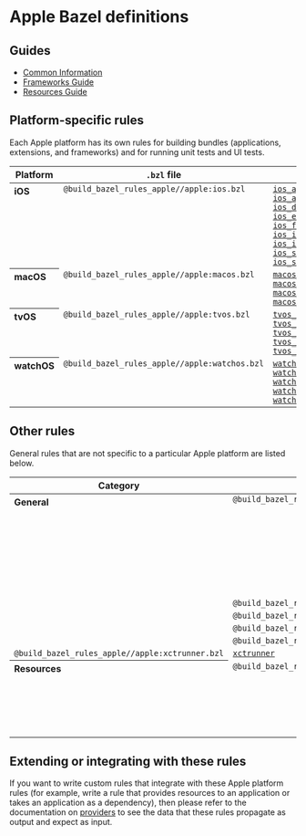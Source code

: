 # Apple Bazel definitions

## Guides

*   [Common Information](common_info.md)
*   [Frameworks Guide](frameworks.md)
*   [Resources Guide](resources.md)

## Platform-specific rules

Each Apple platform has its own rules for building bundles (applications,
extensions, and frameworks) and for running unit tests and UI tests.

<table class="table table-condensed table-bordered table-params">
  <thead>
    <tr>
      <th>Platform</th>
      <th><code>.bzl</code> file</th>
      <th>Bundling rules</th>
      <th>Testing rules</th>
    </tr>
  </thead>
  <tbody>
    <tr>
      <th align="left" valign="top">iOS</th>
      <td valign="top"><code>@build_bazel_rules_apple//apple:ios.bzl</code></td>
      <td valign="top">
        <code><a href="rules-ios.md#ios_app_clip">ios_app_clip</a></code><br/>
        <code><a href="rules-ios.md#ios_application">ios_application</a></code><br/>
        <code><a href="rules-ios.md#ios_dynamic_framework">ios_dynamic_framework</a></code><br/>
        <code><a href="rules-ios.md#ios_extension">ios_extension</a></code><br/>
        <code><a href="rules-ios.md#ios_framework">ios_framework</a></code><br/>
        <code><a href="rules-ios.md#ios_imessage_application">ios_imessage_application</a></code><br/>
        <code><a href="rules-ios.md#ios_imessage_extension">ios_imessage_extension</a></code><br/>
        <code><a href="rules-ios.md#ios_static_framework">ios_static_framework</a></code><br/>
        <code><a href="rules-ios.md#ios_sticker_pack_extension">ios_sticker_pack_extension</a></code><br/>
      </td>
      <td valign="top">
        <code><a href="rules-ios.md#ios_build_test">ios_build_test</a></code><br/>
        <code><a href="rules-ios.md#ios_ui_test_suite">ios_ui_test_suite</a></code><br/>
        <code><a href="rules-ios.md#ios_ui_test">ios_ui_test</a></code><br/>
        <code><a href="rules-ios.md#ios_unit_test_suite">ios_unit_test_suite</a></code><br/>
        <code><a href="rules-ios.md#ios_unit_test">ios_unit_test</a></code><br/>
        <code><a href="rules-ios.md#ios_xctestrun_runner">ios_xctestrun_runner</a></code><br/>
      </td>
    </tr>
    <tr>
      <th align="left" valign="top">macOS</th>
      <td valign="top"><code>@build_bazel_rules_apple//apple:macos.bzl</code></td>
      <td valign="top">
        <code><a href="rules-macos.md#macos_application">macos_application</a></code><br/>
        <code><a href="rules-macos.md#macos_bundle">macos_bundle</a></code><br/>
        <code><a href="rules-macos.md#macos_command_line_application">macos_command_line_application</a></code><br/>
        <code><a href="rules-macos.md#macos_extension">macos_extension</a></code><br/>
      </td>
      <td valign="top">
        <code><a href="rules-macos.md#macos_build_test">macos_build_test</a></code><br/>
        <code><a href="rules-macos.md#macos_unit_test">macos_unit_test</a></code><br/>
      </td>
    <tr>
      <th align="left" valign="top">tvOS</th>
      <td valign="top"><code>@build_bazel_rules_apple//apple:tvos.bzl</code></td>
      <td valign="top">
        <code><a href="rules-tvos.md#tvos_application">tvos_application</a></code><br/>
        <code><a href="rules-tvos.md#tvos_dynamic_framework">tvos_dynamic_framework</a></code><br/>
        <code><a href="rules-tvos.md#tvos_extension">tvos_extension</a></code><br/>
        <code><a href="rules-tvos.md#tvos_framework">tvos_framework</a></code><br/>
        <code><a href="rules-tvos.md#tvos_static_framework">tvos_static_framework</a></code><br/>
      </td>
      <td valign="top">
        <code><a href="rules-tvos.md#tvos_build_test">tvos_build_test</a></code><br/>
        <code><a href="rules-tvos.md#tvos_ui_test">tvos_ui_test</a></code><br/>
        <code><a href="rules-tvos.md#tvos_unit_test">tvos_unit_test</a></code><br/>
      </td>
    </tr>
    <tr>
      <th align="left" valign="top">watchOS</th>
      <td valign="top"><code>@build_bazel_rules_apple//apple:watchos.bzl</code></td>
      <td valign="top">
        <code><a href="rules-watchos.md#watchos_application">watchos_application</a></code><br/>
        <code><a href="rules-watchos.md#watchos_dynamic_framework">watchos_dynamic_framework</a></code><br/>
        <code><a href="rules-watchos.md#watchos_extension">watchos_extension</a></code><br/>
        <code><a href="rules-watchos.md#watchos_framework">watchos_framework</a></code><br/>
        <code><a href="rules-watchos.md#watchos_static_framework">watchos_static_framework</a></code><br/>
      </td>
      <td valign="top">
        <code><a href="rules-watchos.md#watchos_build_test">watchos_build_test</a></code><br/>
        <code><a href="rules-watchos.md#watchos_ui_test">watchos_ui_test</a></code><br/>
        <code><a href="rules-watchos.md#watchos_unit_test">watchos_unit_test</a></code><br/>
      </td>
    </tr>
  </tbody>
</table>

## Other rules

General rules that are not specific to a particular Apple platform are listed
below.

<table class="table table-condensed table-bordered table-params">
  <thead>
    <tr>
      <th>Category</th>
      <th><code>.bzl</code> file</th>
      <th>Rules</th>
    </tr>
  </thead>
  <tbody>
    <tr>
      <th align="left" valign="top" rowspan="6">General</th>
      <tr>
        <td valign="top"><code>@build_bazel_rules_apple//apple:apple.bzl</code></td>
        <td valign="top">
          <code><a href="rules-apple.md#apple_dynamic_framework_import">apple_dynamic_framework_import</a></code><br/>
          <code><a href="rules-apple.md#apple_dynamic_xcframework_import">apple_dynamic_xcframework_import</a></code><br/>
          <code><a href="rules-apple.md#apple_static_framework_import">apple_static_framework_import</a></code><br/>
          <code><a href="rules-apple.md#apple_static_library">apple_static_library</a></code><br/>
          <code><a href="rules-apple.md#apple_static_xcframework_import">apple_static_xcframework_import</a></code><br/>
          <code><a href="rules-apple.md#apple_static_xcframework">apple_static_xcframework</a></code><br/>
          <code><a href="rules-apple.md#apple_universal_binary">apple_universal_binary</a></code><br/>
          <code><a href="rules-apple.md#apple_xcframework">apple_xcframework</a></code><br/>
          <code><a href="rules-apple.md#local_provisioning_profile">local_provisioning_profile</a></code><br/>
          <code><a href="rules-apple.md#provisioning_profile_repository_extension">provisioning_profile_repository_extension</a></code><br/>
          <code><a href="rules-apple.md#provisioning_profile_repository">provisioning_profile_repository</a></code><br/>
        </td>
      </tr>
      <tr>
        <td valign="top"><code>@build_bazel_rules_apple//apple:docc.bzl</code></td>
        <td valign="top">
          <code><a href="rules-docc.md#docc_archive">docc_archive</a></code>
        </td>
      </tr>
      <tr>
        <td valign="top"><code>@build_bazel_rules_apple//apple:header_map.bzl</code></td>
        <td valign="top">
          <code><a href="rules-header_map.md#header_map">header_map</a></code>
        </td>
      </tr>
      <tr>
        <td valign="top"><code>@build_bazel_rules_apple//apple:xcarchive.bzl</code></td>
        <td valign="top"><code><a href="rules-xcarchive.md#xcarchive">xcarchive</a></code></td>
      </tr>
      </tr>
        <td valign="top"><code>@build_bazel_rules_apple//apple:versioning.bzl</code></td>
        <td valign="top"><code><a href="rules-versioning.md#apple_bundle_version">apple_bundle_version</a></code><br/></td>
      </tr>
      <tr>
        <td valign="top"><code>@build_bazel_rules_apple//apple:xctrunner.bzl</code></td>
        <td valign="top"><code><a href="rules-xctrunner.md#xctrunner">xctrunner</a></code></td>
      </tr>
    </tr>
    <tr>
      <th align="left" valign="top" rowspan="1">Resources</th>
      <td valign="top"><code>@build_bazel_rules_apple//apple:resources.bzl</code></td>
      <td valign="top">
        <code><a href="rules-resources.md#apple_bundle_import">apple_bundle_import</a></code><br/>
        <code><a href="rules-resources.md#apple_core_data_model">apple_core_data_model</a></code><br/>
        <code><a href="rules-resources.md#apple_core_ml_library">apple_core_ml_library</a></code><br/>
        <code><a href="rules-resources.md#apple_precompiled_resource_bundle">apple_precompiled_resource_bundle</a></code><br/>
        <code><a href="rules-resources.md#apple_resource_bundle">apple_resource_bundle</a></code><br/>
        <code><a href="rules-resources.md#apple_resource_group">apple_resource_group</a></code><br/>
        <code><a href="rules-resources.md#swift_apple_core_ml_library">swift_apple_core_ml_library</a></code><br/>
        <code><a href="rules-resources.md#swift_intent_library">swift_intent_library</a></code><br/>
      </td>
    </tr>
  </tbody>
</table>

## Extending or integrating with these rules

If you want to write custom rules that integrate with these Apple platform rules
(for example, write a rule that provides resources to an application or takes an
application as a dependency), then please refer to the documentation on
[providers](providers.md) to see the data that these rules propagate as output
and expect as input.
